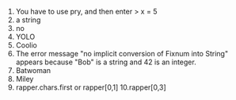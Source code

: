 1. You have to use pry, and then enter > x = 5
2. a string
3. no
4. YOLO
5. Coolio
6. The error message "no implicit conversion of Fixnum into String" appears because "Bob" is a string and 42 is an integer.
7. Batwoman
8. Miley
9. rapper.chars.first or rapper[0,1]
10.rapper[0,3]